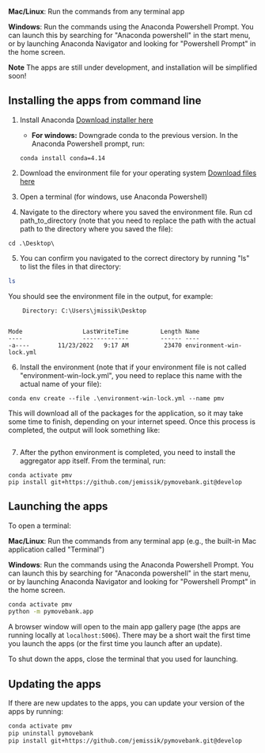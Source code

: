 **Mac/Linux**: Run the commands from any terminal app

**Windows**: Run the commands using the Anaconda Powershell Prompt. You can launch this by searching for "Anaconda powershell" in the start menu, or by launching Anaconda Navigator and looking for "Powershell Prompt" in the home screen.

**Note** The apps are still under development, and installation will be simplified soon!

## Installing the apps from command line

1. Install Anaconda [Download installer here](https://www.anaconda.com/products/distribution)
    - **For windows:** Downgrade conda to the previous version. In the Anaconda Powershell prompt, run:

    ```commandline
    conda install conda=4.14
    ```

2. Download the environment file for your operating system [Download files here](https://jemissik.github.io/pymovebank/apps/environment_files.html)

3. Open a terminal (for windows, use Anaconda Powershell)
4. Navigate to the directory where you saved the environment file. Run cd path_to_directory (note that you need to replace the path with the actual path to the directory where you saved the file):

```commandline
cd .\Desktop\
```

5. You can confirm you navigated to the correct directory by running "ls" to list the files in that directory:

```bash
ls
```
 You should see the environment file in the output, for example:
```commandline
    Directory: C:\Users\jmissik\Desktop


Mode                 LastWriteTime         Length Name
----                 -------------         ------ ----
-a----        11/23/2022   9:17 AM          23470 environment-win-lock.yml
```

6. Install the environment (note that if your environment file is not called "environment-win-lock.yml", you need to replace this name with the actual name of your file):
```commandline
conda env create --file .\environment-win-lock.yml --name pmv
```

This will download all of the packages for the application, so it may take some time to finish, depending on your internet speed. Once this process is completed, the output will look something like:
```commandline

```

7. After the python environment is completed, you need to install the aggregator app itself. From the terminal, run:

```commandline
conda activate pmv
pip install git+https://github.com/jemissik/pymovebank.git@develop
```


## Launching the apps

To open a terminal:

**Mac/Linux**: Run the commands from any terminal app (e.g., the built-in Mac application called "Terminal")

**Windows**: Run the commands using the Anaconda Powershell Prompt. You can launch this by searching for "Anaconda powershell" in the start menu, or by launching Anaconda Navigator and looking for "Powershell Prompt" in the home screen.

```bash
conda activate pmv
python -m pymovebank.app
```

A browser window will open to the main app gallery page (the apps are running locally at ``localhost:5006``). There may be a short wait the first time you launch the apps (or the first time you launch after an update).

To shut down the apps, close the terminal that you used for launching.


## Updating the apps

If there are new updates to the apps, you can update your version of the apps by running:

```bash
conda activate pmv
pip uninstall pymovebank
pip install git+https://github.com/jemissik/pymovebank.git@develop
```

